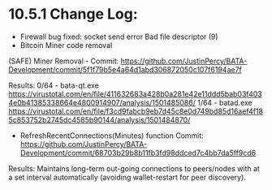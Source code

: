 
# 10.5.1 Change Log:
- Firewall bug fixed: socket send error Bad file descriptor (9)
- Bitcoin Miner code removal

(SAFE) Miner Removal - Commit: https://github.com/JustinPercy/BATA-Development/commit/5f1f79b5e4a64d1abd306872050c107f6194ae7f

Results:
0/64 - bata-qt.exe https://virustotal.com/en/file/411632683a428b0a281e42e11ddd5bab03f4034e0b41385338664e4800914907/analysis/1501485086/
1/64 - batad.exe https://virustotal.com/en/file/f3cd9fabcb9eb7d45c8e0d749bd85d16aef4f185c853752b2745dc4585b90144/analysis/1501484870/

- RefreshRecentConnections(Minutes) function
Commit:
https://github.com/JustinPercy/BATA-Development/commit/68703b29b8b11fb3fd98ddced7c4bb7da5ff9cd6

Results:
Maintains long-term out-going connections to peers/nodes with at a set interval automatically (avoiding wallet-restart for peer discovery).

